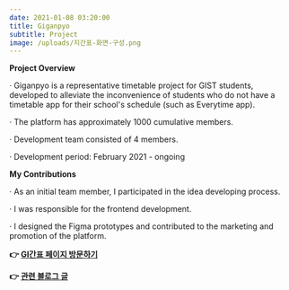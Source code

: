```yaml
---
date: 2021-01-08 03:20:00
title: Giganpyo
subtitle: Project
image: /uploads/지간표-화면-구성.png
---
```

**Project Overview**

· Giganpyo is a representative timetable project for GIST students, developed to alleviate the inconvenience of students who do not have a timetable app for their school's schedule (such as Everytime app).

· The platform has approximately 1000 cumulative members.

· Development team consisted of 4 members.

· Development period: February 2021 - ongoing

**My Contributions**

· As an initial team member, I participated in the idea developing process.

· I was responsible for the frontend development.

· I designed the Figma prototypes and contributed to the marketing and promotion of the platform.

**👉 [GI간표 페이지 방문하기](https://giganpyo.co.kr/)**

**👉 [관련 블로그 글](https://blog.naver.com/bestgista/222483271579)**